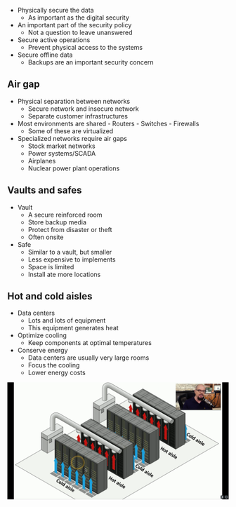 - Physically secure the data
	- As important as the digital security
- An important part of the security policy
	- Not a question to leave unanswered
- Secure active operations
	- Prevent physical access to the systems
- Secure offline data
	- Backups are an important security concern
## Air gap
- Physical separation between networks
	- Secure network and insecure network
	- Separate customer infrastructures
- Most environments are shared
		- Routers
		- Switches
		- Firewalls
	- Some of these are virtualized
- Specialized networks require air gaps
	- Stock market networks
	- Power systems/SCADA
	- Airplanes
	- Nuclear power plant operations
## Vaults and safes
- Vault
	- A secure reinforced room
	- Store backup media
	- Protect from disaster or theft
	- Often onsite
- Safe
	- Similar to a vault, but smaller
	- Less expensive to implements
	- Space is limited
	- Install ate more locations
## Hot and cold aisles
- Data centers
	- Lots and lots of equipment
	- This equipment generates heat
- Optimize cooling
	- Keep components at optimal temperatures
- Conserve energy
	- Data centers are usually very large rooms
	- Focus the cooling
	- Lower energy costs

![](../Images/240509-10%201.png)

